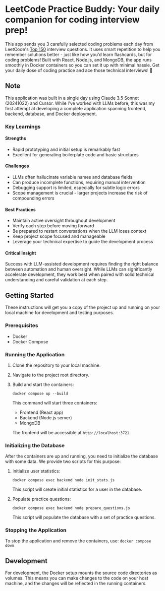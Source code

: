 # LeetCode Practice Buddy: Your daily companion for coding interview prep!

This app sends you 3 carefully selected coding problems each day from LeetCode's [Top 150](https://leetcode.com/studyplan/top-interview-150/) interview questions. It uses smart repetition to help you remember solutions better - just like how you'd learn flashcards, but for coding problems!
Built with React, Node.js, and MongoDB, the app runs smoothly in Docker containers so you can set it up with minimal hassle.
Get your daily dose of coding practice and ace those technical interviews! 🚀

## Note

This application was built in a single day using Claude 3.5 Sonnet (20241022) and Cursor. While I've worked with LLMs before, this was my first attempt at developing a complete application spanning frontend, backend, database, and Docker deployment.

### Key Learnings

#### Strengths

* Rapid prototyping and initial setup is remarkably fast
* Excellent for generating boilerplate code and basic structures

#### Challenges

* LLMs often hallucinate variable names and database fields
* Can produce incomplete functions, requiring manual intervention
* Debugging support is limited, especially for subtle logic errors
* Scope management is crucial - larger projects increase the risk of compounding errors

#### Best Practices

* Maintain active oversight throughout development
* Verify each step before moving forward
* Be prepared to restart conversations when the LLM loses context
* Keep project scope focused and manageable
* Leverage your technical expertise to guide the development process

#### Critical Insight

Success with LLM-assisted development requires finding the right balance between automation and human oversight. While LLMs can significantly accelerate development, they work best when paired with solid technical understanding and careful validation at each step.

## Getting Started

These instructions will get you a copy of the project up and running on your local machine for development and testing purposes.

### Prerequisites

- Docker
- Docker Compose

### Running the Application

1. Clone the repository to your local machine.

2. Navigate to the project root directory.

3. Build and start the containers:

   ```
   docker compose up --build
   ```

   This command will start three containers:
   - Frontend (React app)
   - Backend (Node.js server)
   - MongoDB

   The frontend will be accessible at `http://localhost:3721`.

### Initializing the Database

After the containers are up and running, you need to initialize the database with some data. We provide two scripts for this purpose:

1. Initialize user statistics:

   ```
   docker compose exec backend node init_stats.js
   ```

   This script will create initial statistics for a user in the database.

2. Populate practice questions:

   ```
   docker compose exec backend node prepare_questions.js
   ```

   This script will populate the database with a set of practice questions.

### Stopping the Application

To stop the application and remove the containers, use:
    ```
    docker compose down
    ```


## Development

For development, the Docker setup mounts the source code directories as volumes. This means you can make changes to the code on your host machine, and the changes will be reflected in the running containers.
